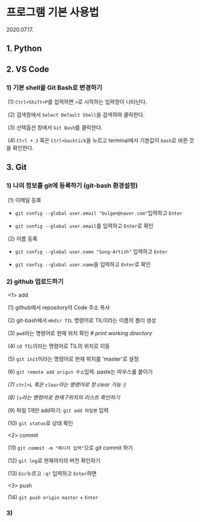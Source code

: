 # 프로그램 기본 사용법

2020.07.17.



## 1. Python



## 2. VS Code

### 1)  기본 shell을 Git Bash로 변경하기

​	(1) `Ctrl+Shift+P`를 입력하면 `>`로 시작하는 입력창이 나타난다.

​	(2) 검색창에서 `Select Default Shell`을 검색하여 클릭한다.

​	(3) 선택옵션 창에서 `Git Bash`를 클릭한다.

​	(4) `Ctrl + J` 혹은 `Ctrl+backtick`을 누르고 terminal에서 기본값이 `bash`로 바뀐 것을 확인한다.



## 3. Git

### 1) 나의 정보를 git에 등록하기 (git-bash 환경설정)

​	(1)  이메일 등록

- `git config --global user.email "bulgen@naver.com"`입력하고 `Enter`

- `git config --global user.email`를 입력하고 `Enter`로 확인

​	(2) 이름 등록

- `git config --global user.name "Song-Artish"` 입력하고 `Enter`

- `git config --global user.name`을 입력하고 `Enter`로 확인

### 2) github 업로드하기

​	<1> add	

​	(1) github에서 repository의 Code 주소 복사

​	(2) git-bash에서 `mkdir TIL` 명령어로 TIL이라는 이름의 폴더 생성

​	(3) `pwd`라는 명령어로 현재 위치 확인      *# print working directory*

​	(4) `cd TIL`이라는 명령어로 TIL의 위치로 이동

​	(5) `git init`이라는 명령어로 현재 위치를 'master'로 설정

​	(6) `git remote add origin 주소`입력. paste는 마우스롤 붙이기

​	*(7) `ctrl+L` 혹은 `clear`라는 명령어로 창 clear 가능 :)*

​	*(8) `ls`라는 명령어로 현재 7위치의 리스트 확인하기*

​	(9) 파일 1개만 add하기: `git add 파일명` 입력

​	(10) `git status`로 상태 확인

​	<2> commit

​	(11) `git commit -m "메시지 입력"`으로 git commit 하기

​	(12) `git log`로 현재까지의 버전 확인하기

​	(13) `Esc`누르고 `:q!` 입력하고 `Enter`하면 

​	<3> push

​	(14) `git push origin master` + `Enter`

### 3) 

